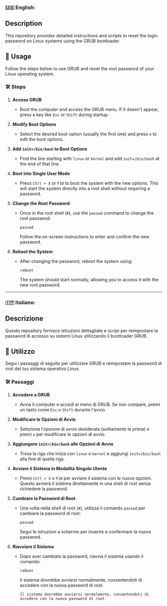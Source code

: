 ### 🇺🇸 English:

##  Description
This repository provides detailed instructions and scripts to reset the login password on Linux systems using the GRUB bootloader.

## 🔧 Usage

Follow the steps below to use GRUB and reset the root password of your Linux operating system.

### 🛠️ Steps

1. **Access GRUB**
   - Boot the computer and access the GRUB menu. If it doesn't appear, press a key like `Esc` or `Shift` during startup.

2. **Modify Boot Options**
   - Select the desired boot option (usually the first one) and press `e` to edit the boot options.

3. **Add `init=/bin/bash` to Boot Options**
   - Find the line starting with `linux` or `kernel` and add `init=/bin/bash` at the end of that line.

4. **Boot into Single User Mode**
   - Press `Ctrl + X` or `F10` to boot the system with the new options. This will start the system directly into a root shell without requiring a password.

5. **Change the Root Password**
   - Once in the root shell (`#`), use the `passwd` command to change the root password:
     ```
     passwd
     ```
     Follow the on-screen instructions to enter and confirm the new password.

6. **Reboot the System**
   - After changing the password, reboot the system using:
     ```
     reboot
     ```
     The system should start normally, allowing you to access it with the new root password.

---

###  🇮🇹 Italiano:

##  Descrizione
Questo repository fornisce istruzioni dettagliate e script per reimpostare la password di accesso su sistemi Linux utilizzando il bootloader GRUB.

## 🔧 Utilizzo

Segui i passaggi di seguito per utilizzare GRUB e reimpostare la password di root del tuo sistema operativo Linux.

### 🛠️ Passaggi

1. **Accedere a GRUB**
   - Avvia il computer e accedi al menu di GRUB. Se non compare, premi un tasto come `Esc` o `Shift` durante l'avvio.

2. **Modificare le Opzioni di Avvio**
   - Seleziona l'opzione di avvio desiderata (solitamente la prima) e premi `e` per modificare le opzioni di avvio.

3. **Aggiungere `init=/bin/bash` alle Opzioni di Avvio**
   - Trova la riga che inizia con `linux` o `kernel` e aggiungi `init=/bin/bash` alla fine di quella riga.

4. **Avviare il Sistema in Modalità Singolo Utente**
   - Premi `Ctrl + X` o `F10` per avviare il sistema con le nuove opzioni. Questo avvierà il sistema direttamente in una shell di root senza richiedere la password.

5. **Cambiare la Password di Root**
   - Una volta nella shell di root (`#`), utilizza il comando `passwd` per cambiare la password di root:
     ```
     passwd
     ```
     Segui le istruzioni a schermo per inserire e confermare la nuova password.

6. **Riavviare il Sistema**
   - Dopo aver cambiato la password, riavvia il sistema usando il comando:
     ```
     reboot
     ```
     Il sistema dovrebbe avviarsi normalmente, consentendoti di accedere con la nuova password di root.

     ```
     Il sistema dovrebbe avviarsi normalmente, consentendoti di accedere con la nuova password di root.
